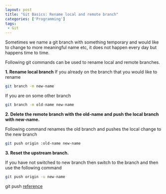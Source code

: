 ```yaml
---
layout: post
title: "Git Basics: Rename local and remote branch"
categories: ['Programming']
tags:
 - Git
---
```


Sometimes we name a git branch with something temporary and would like to change to more meaningful name etc, it does not happen every day but happens time to time.

Following git commands can be used to rename local and remote branches.


**1. Rename local branch**
If you already on the branch that you would like to rename

 ```bash
 git branch -m new-name
  ```
If you are on some other branch
  ```bash
  git branch -m old-name new-name
  ```

**2. Delete the remote branch with the old-name and push the local branch with new-name.**

Following command renames the old branch and pushes the local change to the new branch
```bash
git push origin :old-name new-name
```

**3. Reset the upstream branch.**

If you have not switched to new branch then switch to the branch and then use the following command

```bash
git push origin -u new-name
```


git push [reference](https://git-scm.com/docs/git-push)